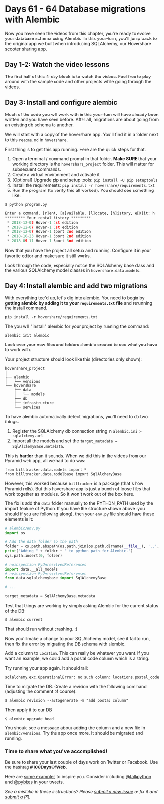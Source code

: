 # Days 61 - 64 Database migrations with Alembic

Now you have seen the videos from this chapter, you're ready to evolve your database schema using Alembic. In this your-turn, you'll jump back to the original app we built when introducing SQLAlchemy, our Hovershare scooter sharing app.

## Day 1-2: Watch the video lessons

The first half of this 4-day block is to watch the videos. Feel free to play around with the sample code and other projects while going through the videos.

## Day 3: Install and configure alembic

Much of the code you will work with in this your-turn will have already been written and you have seen before. After all, migrations are about going from an existing db schema to another.

We will start with a copy of the hovershare app. You'll find it in a folder next to this `readme.md` in `hovershare`.

First thing is to get this app running. Here are the quick steps for that.

1. Open a terminal / command prompt in that folder. **Make SURE** that your working directory is the `hovershare_project` folder. This will matter for subsequent commands.
2. Create a virtual environment and activate it
3. [Optional] Upgrade pip and setup tools: `pip install -U pip setuptools`
4. Install the requirements: `pip install -r hovershare/requirements.txt`
5. Run the program (to verify this all worked). You should see something like:

```python
$ python program.py

Enter a command, [r]ent, [a]vailable, [l]ocate, [h]istory, e[X]it: h
********* Your rental history ********* 
 * 2018-12-08 Hover-1 1st edition
 * 2018-12-07 Hover-1 1st edition
 * 2018-12-07 Hover-1 Sport 2nd edition
 * 2018-10-23 Hover-1 Sport 2nd edition
 * 2018-09-11 Hover-1 Sport 3nd edition
```

Now that you have the project all setup and running. Configure it in your favorite editor and make sure it still works.

Look through the code, especially notice the SQLAlchemy base class and the various SQLAlchemy model classes in `hovershare.data.models`.

## Day 4: Install alembic and add two migrations

With everything tee'd up, let's dig into alembic. You need to begin by **getting alembic by adding it to your `requirements.txt` file** and rerunning the install command.

```
pip install -r hovershare/requirements.txt
```

The you will "install" alembic for your project by running the command:

```
alembic init alembic
``` 

Look over your new files and folders alembic created to see what you have to work with.

Your project structure should look like this (directories only shown):

```
hovershare_project
│
├── alembic
│   └── versions
└── hovershare
    ├── data
    │   └── models
    ├── db
    ├── infrastructure
    └── services
```

To have alembic automatically detect migrations, you'll need to do two things.

1. Register the SQLAlchemy db connection string in `alembic.ini >  sqlalchemy.url` 
2. Import all the models and set the `target_metadata = SqlAlchemyBase.metadata`.

This is **harder** than it sounds. When we did this in the videos from our Pyramid web app, all we had to do was:

```
from billtracker.data.models import *
from billtracker.data.modelbase import SqlAlchemyBase
```

However, this worked because `billtracker` is a package (that's how Pyramid rolls). But this hovershare app is just a bunch of loose files that work together as modules. So it won't work out of the box here.

The fix is add the `data` folder manually to the PYTHON_PATH used by the import feature of Python. If you have the structure shown above (you should if you are following along), then your `env.py` file should have these elements in it:

```python
# alembic/env.py
import os

# Add the data folder to the path
folder = os.path.abspath(os.path.join(os.path.dirname(__file__), '..', 'hovershare'))
print("Adding " + folder + " to python path for Alembic.")
sys.path.insert(0, folder)

# noinspection PyUnresolvedReferences
import data.__all_models
# noinspection PyUnresolvedReferences
from data.sqlalchemybase import SqlAlchemyBase

# ...

target_metadata = SqlAlchemyBase.metadata
```

Test that things are working by simply asking Alembic for the current status of the DB:

```
$ alembic current  
```

That should run without crashing. :)

Now you'll make a change to your SQLAlchemy model, see it fail to run, then fix the error by migrating the DB schema with alembic.

Add a column to `Location`. This can really be whatever you want. If you want an example, we could add a postal code column which is a string.

Try running your app again. It should fail:

```
sqlalchemy.exc.OperationalError: no such column: locations.postal_code
```

Time to migrate the DB. Create a revision with the following command (adjusting the comment of course).

```
$ alembic revision --autogenerate -m "add postal column"
```

Then apply it to our DB

```
$ alembic upgrade head
```

You should see a message about adding the column and a new file in `alembic/versions`. Try the app once more. It should be migrated and running.

### Time to share what you've accomplished!

Be sure to share your last couple of days work on Twitter or Facebook. Use the hashtag **#100DaysOfWeb**. 

Here are [some examples](https://twitter.com/search?q=%23100DaysOfCode) to inspire you. Consider including [@talkpython](https://twitter.com/talkpython) and [@pybites](https://twitter.com/pybites) in your tweets.

*See a mistake in these instructions? Please [submit a new issue](https://github.com/talkpython/100daysofweb-with-python-course/issues) or fix it and [submit a PR](https://github.com/talkpython/100daysofweb-with-python-course/pulls).*


